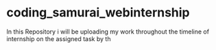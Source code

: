 # coding_samurai_webinternship
In this Repository i will be uploading my work throughout the timeline of internship on the assigned task by th

